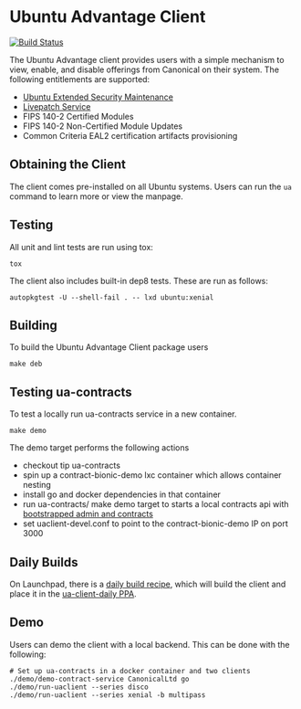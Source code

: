 # Ubuntu Advantage Client

[![Build Status](https://travis-ci.org/CanonicalLtd/ubuntu-advantage-client.svg?branch=master)](https://travis-ci.org/CanonicalLtd/ubuntu-advantage-client)

The Ubuntu Advantage client provides users with a simple mechanism to
view, enable, and disable offerings from Canonical on their system. The
following entitlements are supported:

- [Ubuntu Extended Security Maintenance](https://ubuntu.com/esm)
- [Livepatch Service](https://www.ubuntu.com/livepatch)
- FIPS 140-2 Certified Modules
- FIPS 140-2 Non-Certified Module Updates
- Common Criteria EAL2 certification artifacts provisioning

## Obtaining the Client

The client comes pre-installed on all Ubuntu systems. Users can run the
`ua` command to learn more or view the manpage.

## Testing

All unit and lint tests are run using tox:

```shell
tox
```

The client also includes built-in dep8 tests. These are run as follows:

```shell
autopkgtest -U --shell-fail . -- lxd ubuntu:xenial
```

## Building

To build the Ubuntu Advantage Client package users

```shell
make deb
```

## Testing ua-contracts
To test a locally run ua-contracts service in a new container.
```shell
make demo
```
The demo target performs the following actions
- checkout tip ua-contracts
- spin up a contract-bionic-demo lxc container which allows container nesting
- install go and docker dependencies in that container
- run ua-contracts/ make demo target to starts a local contracts api with [bootstrapped admin and contracts](https://github.com/CanonicalLtd/ua-contracts/#docker)
- set uaclient-devel.conf to point to the contract-bionic-demo IP on port 3000


## Daily Builds

On Launchpad, there is a [daily build recipe](https://code.launchpad.net/~canonical-server/+recipe/ua-client-daily),
which will build the client and place it in the [ua-client-daily PPA](https://code.launchpad.net/~canonical-server/+archive/ubuntu/ua-client-daily).

## Demo

Users can demo the client with a local backend. This can be done with
the following:

```shell
# Set up ua-contracts in a docker container and two clients
./demo/demo-contract-service CanonicalLtd go
./demo/run-uaclient --series disco
./demo/run-uaclient --series xenial -b multipass
```
